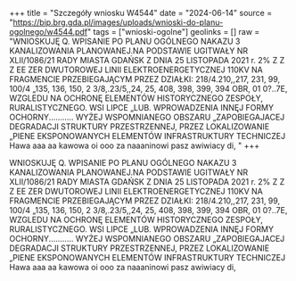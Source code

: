 +++
title = "Szczegóły wniosku W4544"
date = "2024-06-14"
source = "https://bip.brg.gda.pl/images/uploads/wnioski-do-planu-ogolnego/w4544.pdf"
tags = ["wnioski-ogolne"]
geolinks = []
raw = "WNIOSKUJĘ Q. WPISANIE PO PLANU OGÓLNEGO NAKAZU 3 KANALIZOWANIA PLANOWANEJ.NA PODSTAWIE UGITWAŁY NR XLII/1086/21 RADY MIASTA GDAŃSK Z DNIA 25 LISTOPADA 2021 r. 2%  Z Z Z EE ZER  DWUTOROWEJ LINII ELEKTROENERGETYCZNEJ 110KV NA FRAGMENCIE PRZEBIEGAJĄCYM PRZEZ DZIAŁKI: 218/4.210,,217, 231, 99, 100/4 „135, 136, 150, 2 3/8,.23/5,,24, 25, 408, 398, 399, 394 OBR, 01 0?..7E, WZGLEDU NA OCHRONĘ ELEMENTÓW HISTORYCZNEGO ZESPOŁY, RURALISTYCZNEGO. WSI LIPCE „LUB. WPROWADZENIA INNĘJ FORMY OCHORNY........... WYŻEJ WSPOMNIANEGO OBSZARU „ZAPOBIEGAJACEJ DEGRADACJI STRUKTURY PRZESTRZENNEJ, PRZEZ LOKALIZOWANIE „PIENE EKSPONOWANYCH ELEMENTÓW INFRASTRUKTURY TECHNICZEJ Hawa aaa aa kawowa oi ooo za naaaninowi pasz awiwiacy di, "
+++

WNIOSKUJĘ Q. WPISANIE PO PLANU OGÓLNEGO NAKAZU 3 KANALIZOWANIA PLANOWANEJ.NA PODSTAWIE
UGITWAŁY NR XLII/1086/21 RADY MIASTA GDAŃSK Z DNIA 25 LISTOPADA 2021 r.
2%
 Z Z Z EE ZER 
DWUTOROWEJ LINII ELEKTROENERGETYCZNEJ 110KV NA FRAGMENCIE PRZEBIEGAJĄCYM PRZEZ DZIAŁKI:
218/4.210,,217, 231, 99, 100/4 „135, 136, 150, 2 3/8,.23/5,,24, 25, 408, 398, 399, 394 OBR, 01 0?..7E, WZGLEDU NA OCHRONĘ ELEMENTÓW
HISTORYCZNEGO ZESPOŁY, RURALISTYCZNEGO. WSI LIPCE „LUB. WPROWADZENIA INNĘJ FORMY OCHORNY...........
WYŻEJ WSPOMNIANEGO OBSZARU „ZAPOBIEGAJACEJ DEGRADACJI STRUKTURY PRZESTRZENNEJ, PRZEZ LOKALIZOWANIE
„PIENE EKSPONOWANYCH ELEMENTÓW INFRASTRUKTURY TECHNICZEJ Hawa aaa aa kawowa oi ooo za naaaninowi pasz awiwiacy di,



